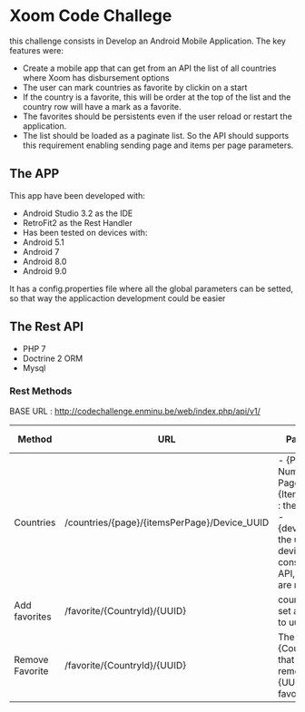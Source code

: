 # Xoom Code Challege
this challenge consists in Develop an Android Mobile Application.
The key features were:
- Create a mobile app that can get from an API the list of all countries where Xoom has disbursement options
- The user can mark countries as favorite by clickin on a start
- If the country is a favorite, this will be order at the top of the list and the country row will have a mark as a favorite.
- The favorites should be persistents even if the user reload or restart the application.
- The list should be loaded as a paginate list.  So the API should supports this requirement enabling sending page and items per page parameters.

## The APP
This app have been developed with:
- Android Studio 3.2 as the IDE
- RetroFit2 as the Rest Handler
- Has been tested on devices with:
 - Android 5.1
 - Android 7
 - Android 8.0
 - Android 9.0
 
It has a config.properties file where all the global parameters can be setted, so that way the applicaction development could be easier

## The Rest API
- PHP 7
- Doctrine 2 ORM
- Mysql

### Rest Methods
BASE URL : http://codechallenge.enminu.be/web/index.php/api/v1/

Method  | URL | Parameters | HTTP Method
------------- | ------------- | ------------- | -------------
Countries  | /countries/{page}/{itemsPerPage}/Device_UUID | - {Page} : Number Of Page - {ItemsPerPage} : the page Size - {device_UUID} : the uuid of the device how consumes the API, non of all are mandatory | GET
Add favorites  | /favorite/{CountryId}/{UUID} |  country Id to set as favorite to uuid device | POST
Remove Favorite | /favorite/{CountryId}/{UUID} | The {CountryId} that will be remove from {UUID} favorites | DELETE
